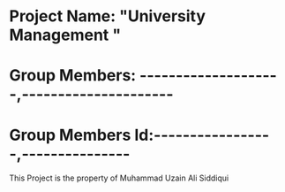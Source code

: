 # Project Name: "University Management "
# Group Members: --------------------,---------------------
# Group Members Id:-----------------,---------------
This Project is the property of Muhammad Uzain Ali Siddiqui